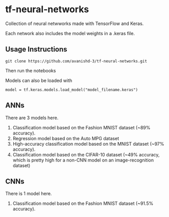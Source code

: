 # tf-neural-networks
Collection of neural netwworks made with TensorFlow and Keras.

Each network also includes the model weights in a .keras file.


## Usage Instructions

```
git clone https://github.com/avanishd-3/tf-neural-networks.git
```

Then run the notebooks

Models can also be loaded with

```
model = tf.keras.models.load_model("model_filename.keras")
```

## ANNs

There are 3 models here.

1. Classification model based on the Fashion MNIST dataset (~89% accuracy).
2. Regression model based on the Auto MPG dataset
3. High-accuracy classification model based on the MNIST dataset (~97% accuracy).
4. Classification model based on the CIFAR-10 dataset (~49% accuracy, which is pretty high for a non-CNN model on an image-recognition dataset)

## CNNs

There is 1 model here.

1. Classification model based on the Fashion MNIST dataset (~91.5% accuracy).